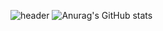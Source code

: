![header](https://capsule-render.vercel.app/api?type=Slice&height=240&color=auto&text=A%20L%20L%20O%20R%20N%20O%20T%20H%20I%20N%20G&fontColor=FFFFFF&fontAlign=70&fontAlignY=25&fontSize=35&desc=HyeonJin's%20Github&rotate=15)
![Anurag's GitHub stats](https://github-readme-stats.vercel.app/api?username=Greatisland&show_icons=true&theme=radical)
<!--
**Greatisland/Greatisland** is a ✨ _special_ ✨ repository because its `README.md` (this file) appears on your GitHub profile.

Here are some ideas to get you started:

- 🔭 I’m currently working on ...
- 🌱 I’m currently learning ...
- 👯 I’m looking to collaborate on ...
- 🤔 I’m looking for help with ...
- 💬 Ask me about ...
- 📫 How to reach me: ...
- 😄 Pronouns: ...
- ⚡ Fun fact: ...
-->
